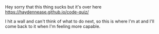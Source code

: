  Hey sorry that this thing sucks but it's over here https://haydennease.github.io/code-quiz/

I hit a wall and can't think of what to do next, so this is where I'm at and I'll come back to it when I'm feeling more capable.